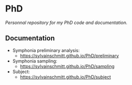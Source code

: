 PhD
=====

*Personnal repository for my PhD code and documentation.*

Documentation
-------------

-   Symphonia preliminary analysis:
    -   <https://sylvainschmitt.github.io/PhD/preliminary>
-   Symphonia sampling:
    -   <https://sylvainschmitt.github.io/PhD/sampling>
-   Subject:
    -   <https://sylvainschmitt.github.io/PhD/subject>
